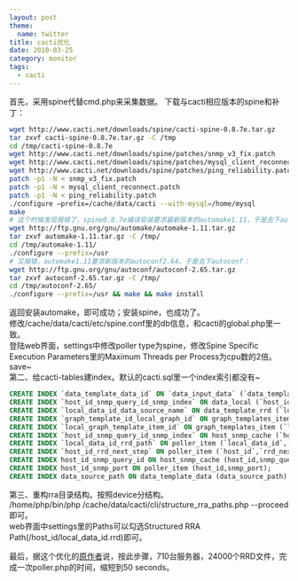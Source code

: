 ```yaml
---
layout: post
theme:
  name: twitter
title: cacti优化
date: 2010-03-25
category: monitor
tags:
  - cacti
---
```


首先，采用spine代替cmd.php来采集数据。
下载与cacti相应版本的spine和补丁：
```bash
wget http://www.cacti.net/downloads/spine/cacti-spine-0.8.7e.tar.gz
tar zxvf cacti-spine-0.8.7e.tar.gz -C /tmp
cd /tmp/cacti-spine-0.8.7e
wget http://www.cacti.net/downloads/spine/patches/snmp_v3_fix.patch
wget http://www.cacti.net/downloads/spine/patches/mysql_client_reconnect.patch
wget http://www.cacti.net/downloads/spine/patches/ping_reliability.patch
patch -p1 -N < snmp_v3_fix.patch
patch -p1 -N < mysql_client_reconnect.patch
patch -p1 -N < ping_reliability.patch
./configure –prefix=/cache/data/cacti --with-mysql=/home/mysql
make
# 这个时候发现报错了，spine0.8.7e编译安装要求最新版本的automake1.11，于是去下automake：
wget http://ftp.gnu.org/gnu/automake/automake-1.11.tar.gz
tar zxvf automake-1.11.tar.gz -C /tmp/
cd /tmp/automake-1.11/
./configure --prefix=/usr
# 又报错，automake1.11要求新版本的autoconf2.64，于是去下autoconf：
wget http://ftp.gnu.org/gnu/autoconf/autoconf-2.65.tar.gz
tar zxvf autoconf-2.65.tar.gz -C /tmp/
cd /tmp/autoconf-2.65/
./configure --prefix=/usr && make && make install
```

返回安装automake，即可成功；安装spine，也成功了。    
修改/cache/data/cacti/etc/spine.conf里的db信息，和cacti的global.php里一致。    
登陆web界面，settings中修改poller type为spine，修改Spine Specific Execution Parameters里的Maximum Threads per Process为cpu数的2倍。save~    
第二、给cacti-tables建index。默认的cacti.sql里一个index索引都没有~    
```sql
CREATE INDEX `data_template_data_id` ON `data_input_data` (`data_template_data_id`);
CREATE INDEX `host_id_snmp_query_id_snmp_index` ON data_local (`host_id`,`snmp_query_id`,`snmp_index`);
CREATE INDEX `local_data_id_data_source_name` ON data_template_rrd (`local_data_id`,`data_source_name`);
CREATE INDEX `graph_template_id_local_graph_id` ON graph_templates_item (`graph_template_id`,`local_graph_id`);
CREATE INDEX `local_graph_template_item_id` ON graph_templates_item (`local_graph_template_item_id`);
CREATE INDEX `host_id_snmp_query_id_snmp_index` ON host_snmp_cache (`host_id`,`snmp_query_id`,`snmp_index`);
CREATE INDEX `local_data_id_rrd_path` ON poller_item (`local_data_id`,`rrd_path`);
CREATE INDEX `host_id_rrd_next_step` ON poller_item (`host_id`,`rrd_next_step`);
CREATE INDEX host_id_snmp_query_id ON host_snmp_cache (host_id,snmp_query_id);
CREATE INDEX host_id_snmp_port ON poller_item (host_id,snmp_port);
CREATE INDEX data_source_path ON data_template_data (data_source_path);
```

第三、重构rra目录结构。按照device分结构。    
/home/php/bin/php /cache/data/cacti/cli/structure_rra_paths.php --proceed即可。    
web界面中settings里的Paths可以勾选Structured RRA Path(/host_id/local_data_id.rrd)即可。    

最后，据这个优化的<a target="_blank" href="http://zys.8800.org/index.php/archives/391/comment-page-1#comment-22">原作者</a>说，按此步骤，710台服务器，24000个RRD文件，完成一次poller.php的时间，缩短到50 seconds。
